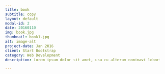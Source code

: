 ```yaml
---
title: book
subtitle: copy
layout: default
modal-id: 2
date: 20160110
img: book.jpg
thumbnail: book1.jpg
alt: image-alt
project-date: Jan 2016
client: Start Bootstrap
category: Web Development
description: Lorem ipsum dolor sit amet, usu cu alterum nominavi lobortis. At duo novum diceret. Tantas apeirian vix et, usu sanctus postulant inciderint ut, populo diceret necessitatibus in vim. Cu eum dicam feugiat noluisse.

---
```

